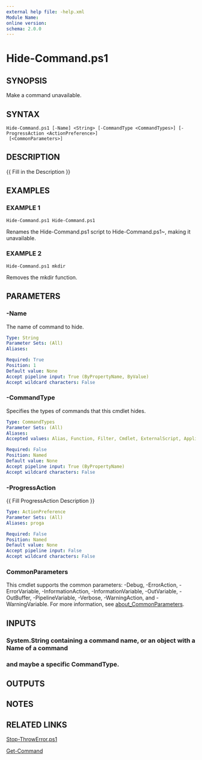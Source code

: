 ```yaml
---
external help file: -help.xml
Module Name:
online version:
schema: 2.0.0
---
```


# Hide-Command.ps1

## SYNOPSIS
Make a command unavailable.

## SYNTAX

```
Hide-Command.ps1 [-Name] <String> [-CommandType <CommandTypes>] [-ProgressAction <ActionPreference>]
 [<CommonParameters>]
```

## DESCRIPTION
{{ Fill in the Description }}

## EXAMPLES

### EXAMPLE 1
```
Hide-Command.ps1 Hide-Command.ps1
```

Renames the Hide-Command.ps1 script to Hide-Command.ps1~, making it unavailable.

### EXAMPLE 2
```
Hide-Command.ps1 mkdir
```

Removes the mkdir function.

## PARAMETERS

### -Name
The name of command to hide.

```yaml
Type: String
Parameter Sets: (All)
Aliases:

Required: True
Position: 1
Default value: None
Accept pipeline input: True (ByPropertyName, ByValue)
Accept wildcard characters: False
```

### -CommandType
Specifies the types of commands that this cmdlet hides.

```yaml
Type: CommandTypes
Parameter Sets: (All)
Aliases:
Accepted values: Alias, Function, Filter, Cmdlet, ExternalScript, Application, Script, Configuration, All

Required: False
Position: Named
Default value: None
Accept pipeline input: True (ByPropertyName)
Accept wildcard characters: False
```

### -ProgressAction
{{ Fill ProgressAction Description }}

```yaml
Type: ActionPreference
Parameter Sets: (All)
Aliases: proga

Required: False
Position: Named
Default value: None
Accept pipeline input: False
Accept wildcard characters: False
```

### CommonParameters
This cmdlet supports the common parameters: -Debug, -ErrorAction, -ErrorVariable, -InformationAction, -InformationVariable, -OutVariable, -OutBuffer, -PipelineVariable, -Verbose, -WarningAction, and -WarningVariable. For more information, see [about_CommonParameters](http://go.microsoft.com/fwlink/?LinkID=113216).

## INPUTS

### System.String containing a command name, or an object with a Name of a command
### and maybe a specific CommandType.
## OUTPUTS

## NOTES

## RELATED LINKS

[Stop-ThrowError.ps1]()

[Get-Command]()

